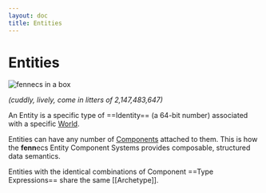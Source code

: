 ```yaml
---
layout: doc
title: Entities
---
```

# Entities

![fennecs in a box](https://fennecs.tech/img/fennecs-512.png)

*(cuddly, lively, come in litters of 2,147,483,647)*

An Entity is a specific type of ==Identity== (a 64-bit number) associated with a specific [World](/docs/World.md).

Entities can have any number of [Components](/docs/Component.md) attached to them. This is how the **fenn**ecs Entity Component Systems provides composable, structured data semantics. 

Entities with the identical combinations of Component ==Type Expressions== share the same [[Archetype]].


